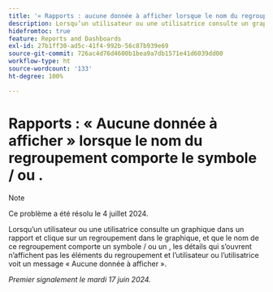 ```yaml
---
title: '« Rapports : aucune donnée à afficher lorsque le nom du regroupement comporte une barre oblique ou une barre oblique inversée »'
description: Lorsqu’un utilisateur ou une utilisatrice consulte un graphique dans un rapport et clique sur un regroupement dans le graphique, et que le nom de ce regroupement comporte une barre oblique ou une barre oblique inversée, les détails qui s’ouvrent n’affichent pas les éléments du regroupement et l’utilisateur ou l’utilisatrice voit une valeur Aucune donnée pour afficher le message.
hidefromtoc: true
feature: Reports and Dashboards
exl-id: 27b1ff30-ad5c-41f4-992b-56c87b939e69
source-git-commit: 726ac4d76d4600b1bea9a7db1571e41d6039dd00
workflow-type: ht
source-wordcount: '133'
ht-degree: 100%

---
```


# Rapports : « Aucune donnée à afficher » lorsque le nom du regroupement comporte le symbole / ou \.

>[!NOTE]
>
>Ce problème a été résolu le 4 juillet 2024.

Lorsqu’un utilisateur ou une utilisatrice consulte un graphique dans un rapport et clique sur un regroupement dans le graphique, et que le nom de ce regroupement comporte un symbole / ou un \, les détails qui s’ouvrent n’affichent pas les éléments du regroupement et l’utilisateur ou l’utilisatrice voit un message « Aucune donnée à afficher ».

_Premier signalement le mardi 17 juin 2024._
